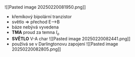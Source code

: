 ![[Pasted image 20250220081950.png]]
- křemíkový bipolární tranzistor
- světlo => přechod E-->B
- báze nebývá vyvedena
- **TMA** proud za temna $I_o$
- **SVĚTLO** V-A char
![[Pasted image 20250220082441.png]]
- používá se v Darlingtonovu zapojení
![[Pasted image 20250220082805.png]]